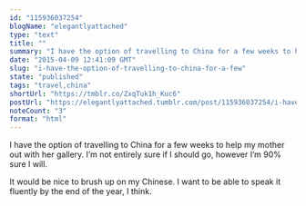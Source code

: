 ```yaml
---
id: "115936037254"
blogName: "elegantlyattached"
type: "text"
title: ""
summary: "I have the option of travelling to China for a few weeks to help my mother out with her gallery. I’m not entirely sure if I..."
date: "2015-04-09 12:41:09 GMT"
slug: "i-have-the-option-of-travelling-to-china-for-a-few"
state: "published"
tags: "travel,china"
shortUrl: "https://tmblr.co/ZxqTuk1h_Kuc6"
postUrl: "https://elegantlyattached.tumblr.com/post/115936037254/i-have-the-option-of-travelling-to-china-for-a-few"
noteCount: "3"
format: "html"
---
```


I have the option of travelling to China for a few weeks to help my mother out with her gallery. I’m not entirely sure if I should go, however I’m 90% sure I will. 

It would be nice to brush up on my Chinese. I want to be able to speak it fluently by the end of the year, I think.